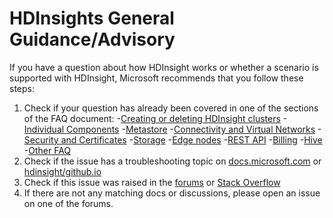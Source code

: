 <properties
    pageTitle="HDInsights Advisory"
    description="TSG / How-to for know scenario"
    service="microsoft.hdinsight"
    resource="clusters"
    authors="jaserano"
    ms.author="jaserano"
    displayOrder=""
    selfHelpType="Generic"
    supportTopicIds="32636424"
    resourceTags=""
    productPesIds="15078"
    cloudEnvironments="public"
    articleId="hdinsight-advisory"
/>
# HDInsights General Guidance/Advisory 

If you have a question about how HDInsight works or whether a scenario is supported with HDInsight, Microsoft recommends that you follow these steps:

1. Check if your question has already been covered in one of the sections of the FAQ document:
-[Creating or deleting HDInsight clusters](https://docs.microsoft.com/azure/hdinsight/hdinsight-faq#creating-or-deleting-hdinsight-clusters)
-[Individual Components](https://docs.microsoft.com/azure/hdinsight/hdinsight-faq#individual-components)
-[Metastore](https://docs.microsoft.com/azure/hdinsight/hdinsight-faq#metastore)
-[Connectivity and Virtual Networks](https://docs.microsoft.com/azure/hdinsight/hdinsight-faq#connectivity-and-virtual-networks)
-[Security and Certificates](https://docs.microsoft.com/azure/hdinsight/hdinsight-faq#security-and-certificates)
-[Storage](https://docs.microsoft.com/azure/hdinsight/hdinsight-faq#storage)
-[Edge nodes](https://docs.microsoft.com/azure/hdinsight/hdinsight-faq#edge-nodes)
-[REST API](https://docs.microsoft.com/azure/hdinsight/hdinsight-faq#rest-api)
-[Billing](https://docs.microsoft.com/azure/hdinsight/hdinsight-faq#billing)
-[Hive](https://docs.microsoft.com/azure/hdinsight/hdinsight-faq#hive)
-[Other FAQ](https://docs.microsoft.com/azure/hdinsight/hdinsight-faq#hive)
1. Check if the issue has a troubleshooting topic on [docs.microsoft.com](https://docs.microsoft.com/azure/hdinsight/hdinsight-troubleshoot-guide) or [hdinsight/github.io](https://hdinsight.github.io/)
1. Check if this issue was raised in the [forums](https://social.msdn.microsoft.com/Forums/home?forum=hdinsight) or [Stack Overflow](https://stackoverflow.com/questions/tagged/hdinsight)
1. If there are not any matching docs or discussions, please open an issue on one of the forums. 
